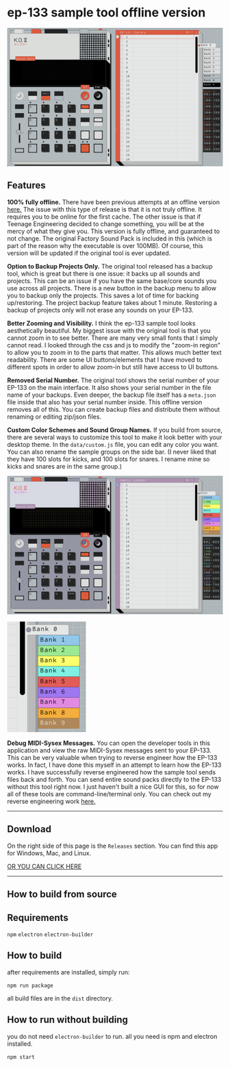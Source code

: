 # ep-133 sample tool offline version

![sample tool](zoom_in.png)

## Features

**100% fully offline.** There have been previous attempts at an offline version [here.](https://www.reddit.com/r/teenageengineering/comments/1aylewn/offline_ep133_sample_tool/) The issue with this type of release is that it is not truly offline. It requires you to be online for the first cache. The other issue is that if Teenage Engineering decided to change something, you will be at the mercy of what they give you. This version is fully offline, and guaranteed to not change. The original Factory Sound Pack is included in this (which is part of the reason why the executable is over 100MB). Of course, this version will be updated if the original tool is ever updated.

**Option to Backup Projects Only.** The original tool released has a backup tool, which is great but there is one issue: it backs up all sounds and projects. This can be an issue if you have the same base/core sounds you use across all projects. There is a new button in the backup menu to allow you to backup only the projects. This saves a lot of time for backing up/restoring. The project backup feature takes about 1 minute. Restoring a backup of projects only will not erase any sounds on your EP-133.

**Better Zooming and Visibility.** I think the ep-133 sample tool looks aesthetically beautiful. My biggest issue with the original tool is that you cannot zoom in to see better. There are many very small fonts that I simply cannot read. I looked through the css and js to modify the "zoom-in region" to allow you to zoom in to the parts that matter. This allows much better text readability. There are some UI buttons/elements that I have moved to different spots in order to allow zoom-in but still have access to UI buttons.

**Removed Serial Number.** The original tool shows the serial number of your EP-133 on the main interface. It also shows your serial number in the file name of your backups. Even deeper, the backup file itself has a `meta.json` file inside that also has your serial number inside. This offline version removes all of this. You can create backup files and distribute them without renaming or editing zip/json files.

**Custom Color Schemes and Sound Group Names.** If you build from source, there are several ways to customize this tool to make it look better with your desktop theme. In the `data/custom.js` file, you can edit any color you want. You can also rename the sample groups on the side bar. (I never liked that they have 100 slots for kicks, and 100 slots for snares. I rename mine so kicks and snares are in the same group.)

![custom colors](custom_colors.png)

![custom names](custom_names.png)

**Debug MIDI-Sysex Messages.** You can open the developer tools in this application and view the raw MIDI-Sysex messages sent to your EP-133. This can be very valuable when trying to reverse engineer how the EP-133 works. In fact, I have done this myself in an attempt to learn how the EP-133 works. I have successfully reverse engineered how the sample tool sends files back and forth. You can send entire sound packs directly to the EP-133 without this tool right now. I just haven't built a nice GUI for this, so for now all of these tools are command-line/terminal only. You can check out my reverse engineering work [here.](https://github.com/garrettjwilke/ep_133_sysex_thingy)

---

## Download

On the right side of this page is the `Releases` section. You can find this app for Windows, Mac, and Linux.

[OR YOU CAN CLICK HERE](https://github.com/garrettjwilke/ep_133_tool_thingy/releases)

---

## How to build from source

## Requirements

`npm`
`electron`
`electron-builder`

## How to build

after requirements are installed, simply run:
```
npm run package
```

all build files are in the `dist` directory.

## How to run without building

you do not need `electron-builder` to run. all you need is npm and electron installed.
```
npm start
```
